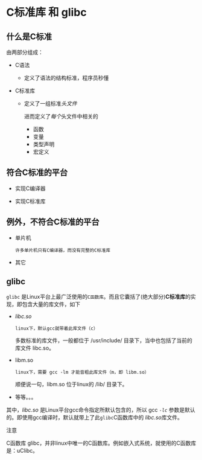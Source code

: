 C标准库 和 glibc
============================

什么是C标准
----------

由两部分组成：
  
  - C语法
    
    - 定义了语法的结构标准，程序员秒懂
  
  - C标准库
    
    - 定义了一组标准*头文件*
    
      进而定义了*每个*头文件中相关的
      
      - 函数
      - 变量
      - 类型声明
      - 宏定义
      
      
符合C标准的平台
----------
  
  - 实现C编译器
  
  - 实现C标准库
  
  
例外，不符合C标准的平台
----------
  
  - 单片机
    
    `许多单片机只有C编译器，而没有完整的C标准库`
  
  - 其它
  
glibc
----------

`glibc` 是Linux平台上最广泛使用的`C函数库`。而且它囊括了(绝大部分)**C标准库**的实现，即包含大量的库文件，如下
  
  - *libc.so*
    
    `linux下，默认gcc就带着此库文件（c）`
      
      多数标准的库文件，一般都位于 /usr/include/ 目录下，当中也包括了当前的库文件 libc.so。
  
  - libm.so
    
    `linux下，需要 gcc -lm 才能音粗此库文件（m，即 libm.so）`
      
      顺便说一句，libm.so 位于linux的 /lib/ 目录下。
  
  - 等等。。。

其中，*libc.so* 是Linux平台gcc命令指定所默认包含的，所以 gcc *`-lc`* 参数是默认的。即使用gcc编译时，默认就带上了此`glibc`C函数库中的 *libc.so*库文件。

注意
  
  C函数库 glibc，并非linux中唯一的C函数库。例如嵌入式系统，就使用的C函数库是：uClibc。

